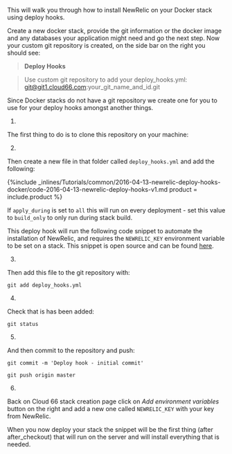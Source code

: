 


This will walk you through how to install NewRelic on your Docker stack using deploy hooks.

Create a new docker stack, provide the git information or the docker image and any databases your application might need and go the next step. Now your custom git repository is created, on the side bar on the right you should see:


>**Deploy Hooks**

>   Use custom git repository to add your deploy_hooks.yml: git@git1.cloud66.com:your_git_name_and_id.git

Since Docker stacks do not have a git repository we create one for you to use for your deploy hooks amongst another things.

1.
The first thing to do is to clone this repository on your machine:

2.
Then create a new file in that folder called `deploy_hooks.yml` and add the following:

{%include _inlines/Tutorials/common/2016-04-13-newrelic-deploy-hooks-docker/code-2016-04-13-newrelic-deploy-hooks-v1.md  product = include.product %}

If `apply_during` is set to `all` this will run on every deployment - set this value to `build_only` to only run during stack build.

This deploy hook will run the following code snippet to automate the installation of NewRelic, and requires the `NEWRELIC_KEY` environment variable to be set on a stack. This snippet is open source and can be found [here](https://github.com/cloud66/snippets/blob/master/cloud66/newrelic).

3.
Then add this file to the git repository with:

`git add deploy_hooks.yml`

4.
Check that is has been added:

`git status`

5.
And then commit to the repository and push:

`git commit -m 'Deploy hook - initial commit'`

`git push origin master`

6.
Back on Cloud 66 stack creation page click on _Add environment variables_ button on the right and add a new one called `NEWRELIC_KEY` with your key from NewRelic.


When you now deploy your stack the snippet will be the first thing (after after_checkout) that will run on the server and will install everything that is needed.
